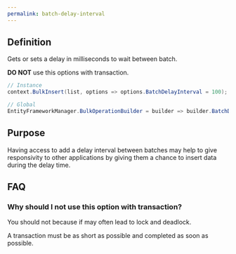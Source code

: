 ```yaml
---
permalink: batch-delay-interval
---
```


## Definition
Gets or sets a delay in milliseconds to wait between batch.

**DO NOT** use this options with transaction.


```csharp
// Instance
context.BulkInsert(list, options => options.BatchDelayInterval = 100);

// Global
EntityFrameworkManager.BulkOperationBuilder = builder => builder.BatchDelayInterval = 100;
```

## Purpose
Having access to add a delay interval between batches may help to give responsivity to other applications by giving them a chance to insert data during the delay time.

## FAQ

### Why should I not use this option with transaction?
You should not because if may often lead to lock and deadlock.

A transaction must be as short as possible and completed as soon as possible.
